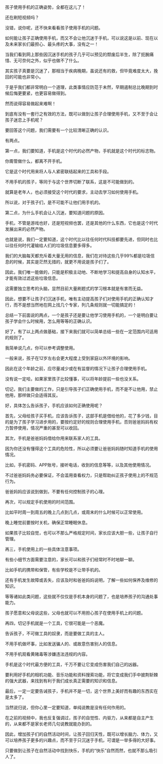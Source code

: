 孩子使用手机的正确姿势，全都在这儿了！



还在刷短视频吗？

没错，说你呢，还不快来看看孩子使用手机的问题。



如何能让孩子正确使用手机，而又不会让他沉迷于手机，可以说这是以前、现在以及未来家长们最担心、最头疼的大事，没有之一！

当我们看到网上那些因沉迷手机的孩子几乎可以预见的颓废后半生，除了扼腕痛惜、无可奈何之外，似乎也做不了什么。

其实孩子真要是沉迷了，那相当于疾病晚期，虽说还有的救，但毕竟难度太大，挽回的可能也非常小。

于是乎我们都非常明白一个道理，此类事情应防范于未然，早期遏制总比晚期到时候后悔更要紧，也更容易做得到。

然而说得容易做起来难啊！

到底有没有一套行之有效的方法，既可以做到让孩子合理使用手机，又不至于会让孩子迷恋上手机呢？



要回答这个问题，我们需要有一个比较清晰正确的认识。

有两点。

第一点，我们要知道，手机是这个时代的必然产物，手机就是这个时代的标志物。

你甭管做什么，都离不开手机。

它是这个时代用来将人与人紧密联结起来的工具和手段。

不用手机的孩子，等同于与这个世界切断了联系，这是不可能做到的。

就算是老年人，也必须接受这个时代的要求，主动去学习如何使用手机。

所以说，对于孩子们，是不可能不让他们用手机的。



第二点，为什么手机会让人沉迷，要知道问题的原因。

手机，不管是游戏也好，还是短视频也罢，还是其他的什么东西，它也是这个时代发展出来的必然产物。

也就是说，我们一定要知道，这个时代比以往任何时代科技都要先进，但同时也比以往任何时代灌输给人们的垃圾信息要多得多。

我们的大脑每天都充斥着大量无用的信息，我们在对待这些几乎99%都是垃圾信息的时候，其实是茫然无措的，就更不用说是孩子们了。

因此，我们唯一能做的，只能是积极主动地、不断地学习和提高自身的认知水平，才能有效过滤这些垃圾信息。

这需要独立思考的头脑，显然目前大量刷题式的学习根本就是有害而无益。

因此，想要不让孩子们沉迷手机，唯有主动提高孩子们对使用手机的正确认知才行，而不是想当然地在网上找几个专家，列几条规则就一切能搞定的！



总结一下前面说的两点，一个是孩子还是要让他学习使用手机的，一个是明白要让孩子学会什么时候用，怎么用等等的正确认识。

好了，有了以上两点做基础，接下来我们就可以简单总结一些在一定范围内可适用的规则了。

我简单说几点，你可以参考调整使用。



一般来说，孩子在12岁左右会更大程度上受到家庭以外环境的影响。

因此在这个年龄之前，应尽量减少或在有监督的情况下让孩子合理使用手机。

没有说一定哈，如果家里孩子比较懂事，可以将年龄提前一些也没关系。

切记，我们主要做的工作，只是引导孩子们正确使用手机，而不是不让他用，禁止他用，那样做只会适得其反。



好，具体怎么告诉孩子，手机应该如何正确使用呢？

首先，父母给孩子买手机，应该告诉孩子，这部手机是借给他的，花了多少钱，目的是为了孩子学习进步用的，要按约定好的规则合理使用手机，否则爸爸妈妈有权力暂停使用，情况严重的甚至可以收回。



其次，手机是爸爸妈妈借给你用来联系家人的工具。

因为你还没有懂得这个工具的危险性，所以必须要让爸爸妈妈随时知道手机的使用情况。

比如，手机密码、APP账号，接听电话，收到的信息等等，以及其他使用情况。

不过爸爸妈妈务必要保证，不会滥用查看权力，只是帮助纠正孩子使用上的不规范行为。

爸爸妈妈应该说到做到，不要有任何控制孩子的心理。



再次，可以规定手机使用的时间范围。

比如平时周一到周五的晚上几点到几点，或周末的什么时候可以正常使用。

晚上睡觉前要按时关机，确保正常睡眠休息。

如果孩子比较自觉，也可以不那么严格规定时间，家长应该大胆一些，让孩子自行管理。



再三，手机使用上的一些具体注意事项。

有些小细节方面需要注意的，家长可以和孩子们经常时不时地聊一聊。

比如手机的携带和保管，有些学校是不让带手机的。

还有手机发生故障或丢失，应该及时和爸爸妈妈说明，了解一些如何保养及维修的知识。

等等诸如此类问题，这些就不仅仅是手机本身的问题了，也是培养孩子的沟通处事能力。

孩子愿意和父母说这些，父母也就可以不用担心孩子在使用手机上的问题。



再四，切记手机就是一个工具，它很可能是一个恶魔。

告诉孩子，不可做工具的奴隶，而是要做工具的主人。

不用手机做坏事，比如发送骗人的、或故意伤害别人的信息。

不用手机观看黄赌毒等涉嫌违法违规的内容。

手机是这个时代最方便的工具，千万不要让它变成伤害我们自己的凶器。

要利用好手机的相机功能、音乐功能和资料搜索功能，将它变成我们手中披荆斩棘的强大武器，来找到有利于我们成长真正需要的知识和信息。



最后，一定一定要告诫孩子，手机并不是一切，这个世界上美好而有趣的东西实在是太多了。

当然说归说，但你心里一定要知道，单纯说教是没有任何作用的。

在之前的视频中，我也反复强调过，孩子的自觉性、内驱力，从来都是自主产生的，从来都不是家长老师几句说教就能办到的。

因此，增加孩子们的自然活动时间，让孩子回归天性，既可以增长脑力、体力，又可以培养孩子更多的兴趣点，而不至于只沉迷于手机，可谓是一举多得的大好事。

只要做到让孩子在自然活动中找到快乐，手机的“快乐”自然而然，也就不那么吸引人了。

